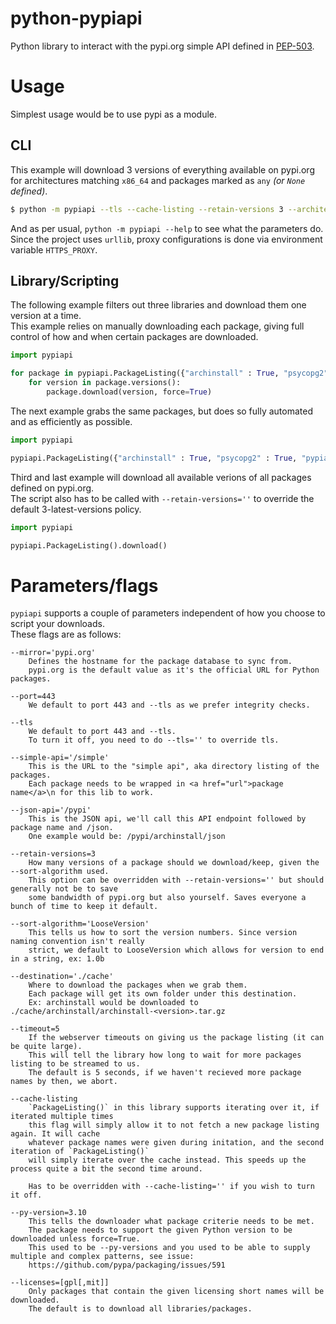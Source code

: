 # python-pypiapi
Python library to interact with the pypi.org simple API defined in [PEP-503](https://www.python.org/dev/peps/pep-0503/).

# Usage

Simplest usage would be to use pypi as a module.

## CLI

This example will download 3 versions of everything available on pypi.org for architectures matching `x86_64` and packages marked as `any` *(or `None` defined)*.

```bash
$ python -m pypiapi --tls --cache-listing --retain-versions 3 --architectures 'x86_64,any' --paralell-downloads 3
````

And as per usual, `python -m pypiapi --help` to see what the parameters do.
Since the project uses `urllib`, proxy configurations is done via environment variable `HTTPS_PROXY`.

## Library/Scripting

The following example filters out three libraries and download them one version at a time.<br>
This example relies on manually downloading each package, giving full control of how and when certain packages are downloaded.

```python
import pypiapi

for package in pypiapi.PackageListing({"archinstall" : True, "psycopg2" : True, "pypiapi" : True}):
	for version in package.versions():
		package.download(version, force=True)
```

The next example grabs the same packages, but does so fully automated and as efficiently as possible.

```python
import pypiapi

pypiapi.PackageListing({"archinstall" : True, "psycopg2" : True, "pypiapi" : True}).download()
```

Third and last example will download all available verions of all packages defined on pypi.org.<br>
The script also has to be called with `--retain-versions=''` to override the default 3-latest-versions policy.
```python
import pypiapi

pypiapi.PackageListing().download()
```

# Parameters/flags

`pypiapi` supports a couple of parameters independent of how you choose to script your downloads.<br>
These flags are as follows:

```
--mirror='pypi.org'
    Defines the hostname for the package database to sync from.
    pypi.org is the default value as it's the official URL for Python packages.

--port=443
    We default to port 443 and --tls as we prefer integrity checks.

--tls
    We default to port 443 and --tls.
    To turn it off, you need to do --tls='' to override tls.

--simple-api='/simple'
    This is the URL to the "simple api", aka directory listing of the packages.
    Each package needs to be wrapped in <a href="url">package name</a>\n for this lib to work.

--json-api='/pypi'
    This is the JSON api, we'll call this API endpoint followed by package name and /json.
    One example would be: /pypi/archinstall/json

--retain-versions=3
    How many versions of a package should we download/keep, given the --sort-algorithm used.
    This option can be overridden with --retain-versions='' but should generally not be to save
    some bandwidth of pypi.org but also yourself. Saves everyone a bunch of time to keep it default.

--sort-algorithm='LooseVersion'
    This tells us how to sort the version numbers. Since version naming convention isn't really
    strict, we default to LooseVersion which allows for version to end in a string, ex: 1.0b

--destination='./cache'
    Where to download the packages when we grab them.
    Each package will get its own folder under this destination.
    Ex: archinstall would be downloaded to ./cache/archinstall/archinstall-<version>.tar.gz

--timeout=5
    If the webserver timeouts on giving us the package listing (it can be quite large).
    This will tell the library how long to wait for more packages listing to be streamed to us.
    The default is 5 seconds, if we haven't recieved more package names by then, we abort.

--cache-listing
    `PackageListing()` in this library supports iterating over it, if iterated multiple times
    this flag will simply allow it to not fetch a new package listing again. It will cache
    whatever package names were given during initation, and the second iteration of `PackageListing()`
    will simply iterate over the cache instead. This speeds up the process quite a bit the second time around.

    Has to be overridden with --cache-listing='' if you wish to turn it off.

--py-version=3.10
    This tells the downloader what package criterie needs to be met.
    The package needs to support the given Python version to be downloaded unless force=True.
    This used to be --py-versions and you used to be able to supply multiple and complex patterns, see issue:
    https://github.com/pypa/packaging/issues/591

--licenses=[gpl[,mit]]
    Only packages that contain the given licensing short names will be downloaded.
    The default is to download all libraries/packages.

```
